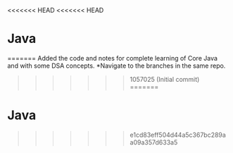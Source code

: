 <<<<<<< HEAD
<<<<<<< HEAD
# Java
=======
Added the code and notes for complete learning of Core Java and with some DSA concepts.
*Navigate to the branches in the same repo.
>>>>>>> 1057025 (Initial commit)
=======
# Java
>>>>>>> e1cd83eff504d44a5c367bc289aa09a357d633a5
